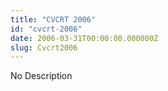 ```yaml
---
title: "CVCRT 2006"
id: "cvcrt-2006"
date: 2006-03-31T00:00:00.000000Z
slug: Cvcrt2006
---
```


No Description
